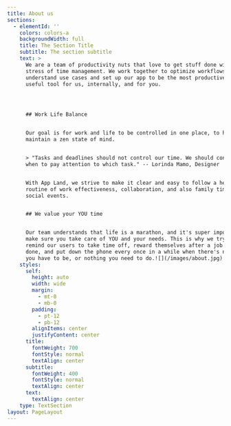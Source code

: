 ```yaml
---
title: About us
sections:
  - elementId: ''
    colors: colors-a
    backgroundWidth: full
    title: The Section Title
    subtitle: The section subtitle
    text: >
      We are a team of productivity nuts that love to get stuff done without the
      stress of time management. We work together to optimize workflows,
      understand use cases and set up our app to be the most productive and
      useful tool for us, internally, and for you.




      ## Work Life Balance


      Our goal is for work and life to be controlled in one place, to help you
      maintain a zen state of mind.


      > "Tasks and deadlines should not control our time. We should control what
      when to pay attention to which task." -- Lorinda Mamo, Designer


      With App Land, we strive to make it clear and easy to follow a healthy
      routine of work effectiveness, collaboration, and also family time and
      social events.


      ## We value your YOU time


      Our team understands that life is a marathon, and it's super important to
      make sure you take care of YOU and your needs. This is why we try to
      remind our users to take time off, reward themselves after a job well
      done, and put down the phone every once in a while when there's nowhere
      you have to be, or nothing you need to do.![](/images/about.jpg)
    styles:
      self:
        height: auto
        width: wide
        margin:
          - mt-0
          - mb-0
        padding:
          - pt-12
          - pb-12
        alignItems: center
        justifyContent: center
      title:
        fontWeight: 700
        fontStyle: normal
        textAlign: center
      subtitle:
        fontWeight: 400
        fontStyle: normal
        textAlign: center
      text:
        textAlign: center
    type: TextSection
layout: PageLayout
---
```

